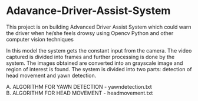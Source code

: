 # Adavance-Driver-Assist-System
This project is on building Advanced Driver Assist System which could warn the driver when he/she feels drowsy using Opencv Python and other computer vision techniques

In this model the system gets the constant input from the camera. The video captured is divided into frames and further processing is done by the system. The images obtained are converted into an grayscale image and region of interest is found. The system is divided into two parts: detection of head movement and yawn detection. 

A.	ALGORITHM FOR YAWN DETECTION - yawndetection.txt <br>
B.	ALGORITHM FOR HEAD MOVEMENT - headmovement.txt


  
